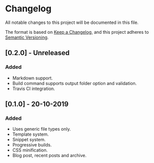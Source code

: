 # Changelog
All notable changes to this project will be documented in this file.

The format is based on [Keep a Changelog](https://keepachangelog.com/en/1.0.0/),
and this project adheres to [Semantic Versioning](https://semver.org/spec/v2.0.0.html).

## [0.2.0] - Unreleased
### Added
- Markdown support.
- Build command supports output folder option and validation.
- Travis CI integration.

## [0.1.0] - 20-10-2019
### Added
- Uses generic file types only.
- Template system.
- Snippet system.
- Progressive builds.
- CSS minification.
- Blog post, recent posts and archive.